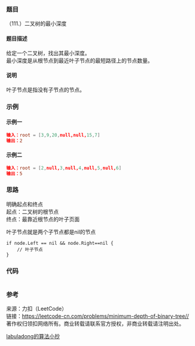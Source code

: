 ### 题目

（111.）二叉树的最小深度

#### 题目描述

给定一个二叉树，找出其最小深度。  
最小深度是从根节点到最近叶子节点的最短路径上的节点数量。  

#### 说明
叶子节点是指没有子节点的节点。

### 示例

#### 示例一
```conf
输入：root = [3,9,20,null,null,15,7]
输出：2
```

#### 示例二
```conf
输入：root = [2,null,3,null,4,null,5,null,6]
输出：5
```

### 思路
明确起点和终点  
起点：二叉树的根节点  
终点：最靠近根节点的叶子页面  

叶子节点就是两个子节点都是nil的节点  
```golang
if node.Left == nil && node.Right==nil {
	// 叶子节点
}
```


### 代码

```golang

```

### 参考

来源：力扣（LeetCode）  
链接：<https://leetcode-cn.com/problems/minimum-depth-of-binary-tree//>  
著作权归领扣网络所有。商业转载请联系官方授权，非商业转载请注明出处。  

[labuladong的算法小抄](https://labuladong.gitbook.io/algo/di-ling-zhang-bi-du-xi-lie/bfs-kuang-jia)
